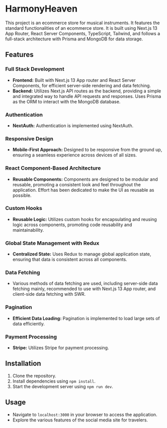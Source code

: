 # HarmonyHeaven

This project is an ecommerce store for musical instruments. It features the standard functionalities of an ecommerce store. It is built using Next.js 13 App Router, React Server Components, TypeScript, Tailwind, and follows a full-stack architecture with Prisma and MongoDB for data storage.

## Features

### Full Stack Development
- **Frontend:** Built with Next.js 13 App router and React Server Components, for efficient server-side rendering and data fetching.
- **Backend:** Utilizes Next.js API routes as the backend, providing a simple and integrated way to handle API requests and responses. Uses Prisma as the ORM to interact with the MongoDB database.

### Authentication
- **NextAuth:** Authentication is implemented using NextAuth.

### Responsive Design
- **Mobile-First Approach:** Designed to be responsive from the ground up, ensuring a seamless experience across devices of all sizes.

### React Component-Based Architecture
- **Reusable Components:** Components are designed to be modular and reusable, promoting a consistent look and feel throughout the application. Effort has been dedicated to make the UI as reusable as possible.

### Custom Hooks
- **Reusable Logic:** Utilizes custom hooks for encapsulating and reusing logic across components, promoting code reusability and maintainability.

### Global State Management with Redux
- **Centralized State:** Uses Redux to manage global application state, ensuring that data is consistent across all components.

### Data Fetching
- Various methods of data fetching are used, including server-side data fetching mainly, recommended to use with Next.js 13 App router, and client-side data fetching with SWR.

### Pagination
- **Efficient Data Loading:** Pagination is implemented to load large sets of data efficiently.

### Payment Processing
- **Stripe:** Utilizes Stripe for payment processing.

## Installation

1. Clone the repository.
2. Install dependencies using `npm install`.
3. Start the development server using `npm run dev`.

## Usage

- Navigate to `localhost:3000` in your browser to access the application.
- Explore the various features of the social media site for travelers.
